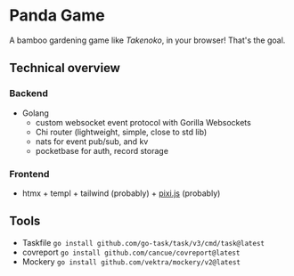 # Panda Game

A bamboo gardening game like *Takenoko*, in your browser! That's the goal.

## Technical overview

### Backend

* Golang
  * custom websocket event protocol with Gorilla Websockets
  * Chi router (lightweight, simple, close to std lib)
  * nats for event pub/sub, and kv
  * pocketbase for auth, record storage

### Frontend

* htmx + templ + tailwind (probably) + [pixi.js](https://github.com/pixijs/pixijs) (probably)

## Tools

* Taskfile `go install github.com/go-task/task/v3/cmd/task@latest`
* covreport `go install github.com/cancue/covreport@latest`
* Mockery `go install github.com/vektra/mockery/v2@latest`
